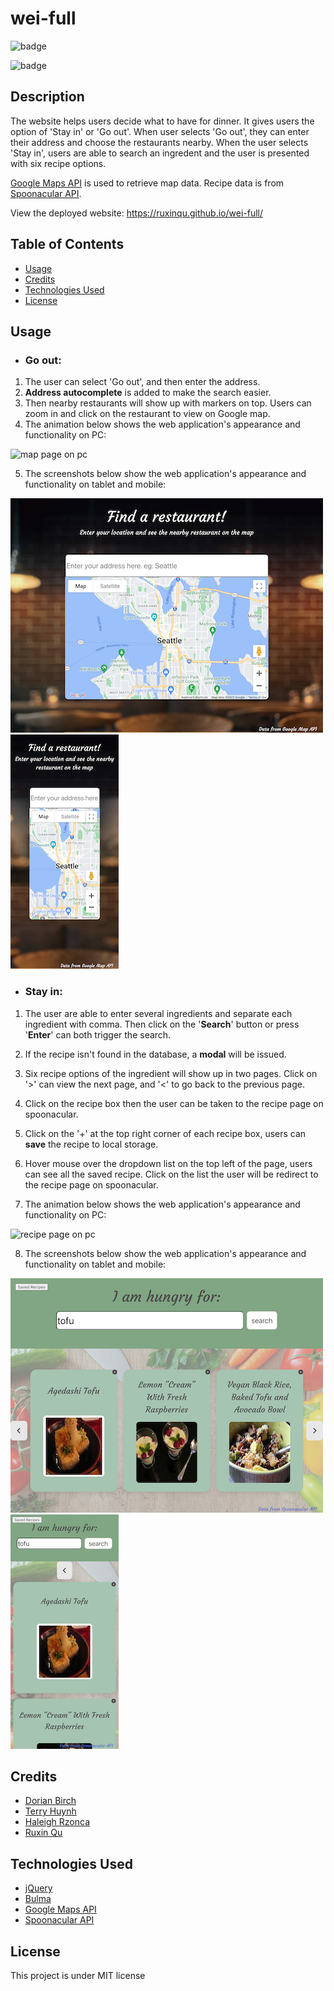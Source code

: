 # wei-full

![badge](https://img.shields.io/badge/License-MIT-green.svg)

![badge](https://img.shields.io/github/languages/top/ruxinqu/wei-full)

## Description

The website helps users decide what to have for dinner. It gives users the option of 'Stay in' or 'Go out'. When user selects 'Go out', they can enter their address and choose the restaurants nearby. When the user selects 'Stay in', users are able to search an ingredent and the user is presented with six recipe options. 

[Google Maps API](https://developers.google.com/maps) is used to retrieve map data. Recipe data is from [Spoonacular API](https://spoonacular.com/food-api).

View the deployed website: https://ruxinqu.github.io/wei-full/

## Table of Contents

- [Usage](#usage)
- [Credits](#credits)
- [Technologies Used](#technologies-used)
- [License](#license)

## Usage

* ### Go out:
1. The user can select 'Go out', and then enter the address. 
2. **Address autocomplete** is added to make the search easier.
3. Then nearby restaurants will show up with markers on top. Users can zoom in and click on the restaurant to view on Google map.
4. The animation below shows the web application's appearance and functionality on PC:

![map page on pc](./assets/images/wei-full-map-pc.gif)

5. The screenshots below show the web application's appearance and functionality on tablet and mobile:

![map page on tablet](./assets/images/map-ipad.png)![map page on mobile](./assets/images/map-mobile.png)

* ### Stay in:
1. The user are able to enter several ingredients and separate each ingredient with comma. Then click on the '**Search**' button or press '**Enter**' can both trigger the search. 
2. If the recipe isn't found in the database, a **modal** will be issued.
3. Six recipe options of the ingredient will show up in two pages. Click on '>' can view the next page, and '<' to go back to the previous page.
4. Click on the recipe box then the user can be taken to the recipe page on spoonacular.
5. Click on the '+' at the top right corner of each recipe box, users can **save** the recipe to local storage.
6. Hover mouse over the dropdown list on the top left of the page, users can see all the saved recipe. Click on the list the user will be redirect to the recipe page on spoonacular.

7. The animation below shows the web application's appearance and functionality on PC:

![recipe page on pc](./assets/images/wei-full-recipe-pc.gif)

8. The screenshots below show the web application's appearance and functionality on tablet and mobile:

![recipe page on tablet](./assets/images/recipe-ipad.png)![recipe page on mobile](./assets/images/reicpe-mobile.png)

## Credits
- [Dorian Birch](https://github.com/206Dorian)
- [Terry Huynh](https://github.com/TerryH23)
- [Haleigh Rzonca](https://github.com/Hrzonca)
- [Ruxin Qu](https://github.com/RuxinQu)

## Technologies Used
* [jQuery](https://jquery.com)
* [Bulma](https://bulma.io) 
* [Google Maps API](https://developers.google.com/maps)
* [Spoonacular API](https://spoonacular.com/food-api)

## License

This project is under MIT license


